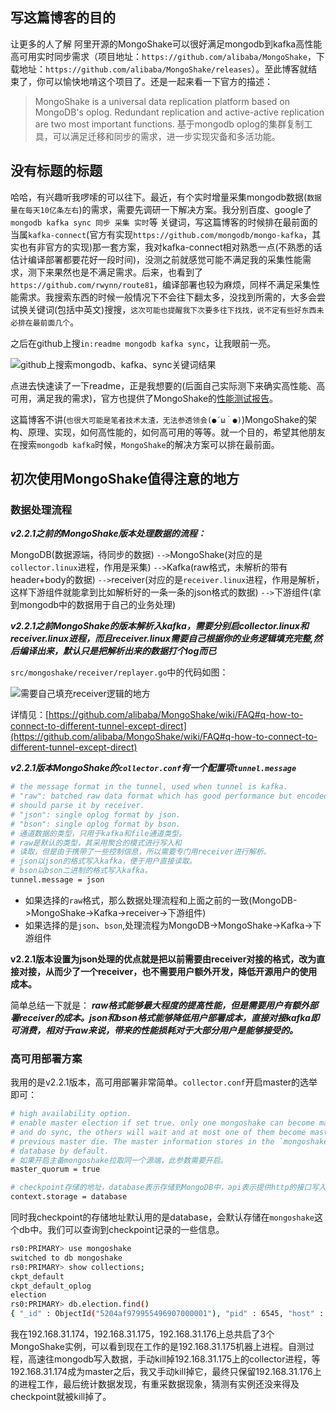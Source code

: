 ## 写这篇博客的目的
让更多的人了解 阿里开源的MongoShake可以很好满足mongodb到kafka高性能高可用实时同步需求（项目地址：`https://github.com/alibaba/MongoShake`，下载地址：`https://github.com/alibaba/MongoShake/releases`）。至此博客就结束了，你可以愉快地啃这个项目了。还是一起来看一下官方的描述：
> MongoShake is a universal data replication platform based on MongoDB's oplog. Redundant replication and active-active replication are two most important functions. 基于mongodb oplog的集群复制工具，可以满足迁移和同步的需求，进一步实现灾备和多活功能。

## 没有标题的标题

哈哈，有兴趣听我啰嗦的可以往下。最近，有个实时增量采集mongodb数据(`数据量在每天10亿条左右`)的需求，需要先调研一下解决方案。我分别百度、google了`mongodb kafka sync 同步 采集 实时`等 关键词，写这篇博客的时候排在最前面的当属`kafka-connect`(官方有实现`https://github.com/mongodb/mongo-kafka`，其实也有非官方的实现)那一套方案，我对kafka-connect相对熟悉一点(不熟悉的话估计编译部署都要花好一段时间)，没测之前就感觉可能不满足我的采集性能需求，测下来果然也是不满足需求。后来，也看到了`https://github.com/rwynn/route81`，编译部署也较为麻烦，同样不满足采集性能需求。我搜索东西的时候一般情况下不会往下翻太多，没找到所需的，大多会尝试换关键词(包括中英文)搜搜，`这次可能也提醒我下次要多往下找找，说不定有些好东西未必排在最前面几个`。

之后在github上搜`in:readme mongodb kafka sync`，让我眼前一亮。

![github上搜索mongodb、kafka、sync关键词结果](https://img2018.cnblogs.com/blog/1546632/202002/1546632-20200218230148278-198252635.png)

点进去快速读了一下readme，正是我想要的(后面自己实际测下来确实高性能、高可用，满足我的需求)，官方也提供了MongoShake的[性能测试报告](https://github.com/alibaba/MongoShake/wiki/MongoShake-Performance-Document)。

这篇博客不讲(`也很大可能是笔者技术太渣，无法参透领会(●´ω｀●)`)MongoShake的架构、原理、实现，如何高性能的，如何高可用的等等。就一个目的，希望其他朋友在搜索`mongodb kafka`时候，`MongoShake`的解决方案可以排在最前面。

## 初次使用MongoShake值得注意的地方

### 数据处理流程
***v2.2.1之前的MongoShake版本处理数据的流程：***

MongoDB(数据源端，待同步的数据)
`-->`MongoShake(对应的是`collector.linux`进程，作用是采集)
`-->`Kafka(raw格式，未解析的带有header+body的数据)
`-->`receiver(对应的是`receiver.linux`进程，作用是解析，这样下游组件就能拿到比如解析好的一条一条的json格式的数据)
`-->`下游组件(拿到mongodb中的数据用于自己的业务处理)

***v2.2.1之前MongoShake的版本解析入kafka，需要分别启collector.linux和receiver.linux进程，而且receiver.linux需要自己根据你的业务逻辑填充完整,然后编译出来，默认只是把解析出来的数据打个log而已***

`src/mongoshake/receiver/replayer.go`中的代码如图：

![需要自己填充receiver逻辑的地方](https://img2018.cnblogs.com/blog/1546632/202002/1546632-20200219005031066-1197176266.png)

详情见：[https://github.com/alibaba/MongoShake/wiki/FAQ#q-how-to-connect-to-different-tunnel-except-direct](https://github.com/alibaba/MongoShake/wiki/FAQ#q-how-to-connect-to-different-tunnel-except-direct)

***v2.2.1版本MongoShake的`collector.conf`有一个配置项`tunnel.message`***
```sh
# the message format in the tunnel, used when tunnel is kafka.
# "raw": batched raw data format which has good performance but encoded so that users
# should parse it by receiver.
# "json": single oplog format by json.
# "bson": single oplog format by bson.
# 通道数据的类型，只用于kafka和file通道类型。
# raw是默认的类型，其采用聚合的模式进行写入和
# 读取，但是由于携带了一些控制信息，所以需要专门用receiver进行解析。
# json以json的格式写入kafka，便于用户直接读取。
# bson以bson二进制的格式写入kafka。
tunnel.message = json
```
- 如果选择的`raw`格式，那么数据处理流程和上面之前的一致(MongoDB->MongoShake->Kafka->receiver->下游组件)
- 如果选择的是`json`、`bson`,处理流程为MongoDB->MongoShake->Kafka->下游组件

**v2.2.1版本设置为json处理的优点就是把以前需要由receiver对接的格式，改为直接对接，从而少了一个receiver，也不需要用户额外开发，降低开源用户的使用成本。**

简单总结一下就是：
***raw格式能够最大程度的提高性能，但是需要用户有额外部署receiver的成本。json和bson格式能够降低用户部署成本，直接对接kafka即可消费，相对于raw来说，带来的性能损耗对于大部分用户是能够接受的。***

### 高可用部署方案

我用的是v2.2.1版本，高可用部署非常简单。`collector.conf`开启master的选举即可：
```sh
# high availability option.
# enable master election if set true. only one mongoshake can become master
# and do sync, the others will wait and at most one of them become master once
# previous master die. The master information stores in the `mongoshake` db in the source
# database by default.
# 如果开启主备mongoshake拉取同一个源端，此参数需要开启。
master_quorum = true

# checkpoint存储的地址，database表示存储到MongoDB中，api表示提供http的接口写入checkpoint。
context.storage = database
```
同时我checkpoint的存储地址默认用的是database，会默认存储在`mongoshake`这个db中。我们可以查询到checkpoint记录的一些信息。
```sh
rs0:PRIMARY> use mongoshake
switched to db mongoshake
rs0:PRIMARY> show collections;
ckpt_default
ckpt_default_oplog
election
rs0:PRIMARY> db.election.find()
{ "_id" : ObjectId("5204af979955496907000001"), "pid" : 6545, "host" : "192.168.31.175", "heartbeat" : NumberLong(1582045562) }
```
我在192.168.31.174，192.168.31.175，192.168.31.176上总共启了3个MongoShake实例，可以看到现在工作的是192.168.31.175机器上进程。自测过程，高速往mongodb写入数据，手动kill掉192.168.31.175上的collector进程，等192.168.31.174成为master之后，我又手动kill掉它，最终只保留192.168.31.176上的进程工作，最后统计数据发现，有重采数据现象，猜测有实例还没来得及checkpoint就被kill掉了。